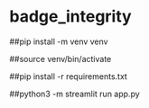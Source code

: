# badge_integrity


##pip install -m venv venv

##source venv/bin/activate

##pip install -r requirements.txt

##python3 -m streamlit run app.py
